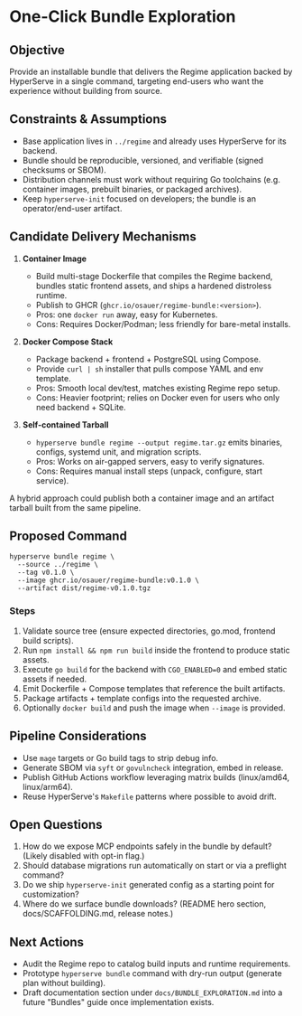 # One-Click Bundle Exploration

## Objective

Provide an installable bundle that delivers the Regime application backed by HyperServe in a single command, targeting end-users who want the experience without building from source.

## Constraints & Assumptions

- Base application lives in `../regime` and already uses HyperServe for its backend.
- Bundle should be reproducible, versioned, and verifiable (signed checksums or SBOM).
- Distribution channels must work without requiring Go toolchains (e.g. container images, prebuilt binaries, or packaged archives).
- Keep `hyperserve-init` focused on developers; the bundle is an operator/end-user artifact.

## Candidate Delivery Mechanisms

1. **Container Image**
   - Build multi-stage Dockerfile that compiles the Regime backend, bundles static frontend assets, and ships a hardened distroless runtime.
   - Publish to GHCR (`ghcr.io/osauer/regime-bundle:<version>`).
   - Pros: one `docker run` away, easy for Kubernetes.
   - Cons: Requires Docker/Podman; less friendly for bare-metal installs.

2. **Docker Compose Stack**
   - Package backend + frontend + PostgreSQL using Compose.
   - Provide `curl | sh` installer that pulls compose YAML and env template.
   - Pros: Smooth local dev/test, matches existing Regime repo setup.
   - Cons: Heavier footprint; relies on Docker even for users who only need backend + SQLite.

3. **Self-contained Tarball**
   - `hyperserve bundle regime --output regime.tar.gz` emits binaries, configs, systemd unit, and migration scripts.
   - Pros: Works on air-gapped servers, easy to verify signatures.
   - Cons: Requires manual install steps (unpack, configure, start service).

A hybrid approach could publish both a container image and an artifact tarball built from the same pipeline.

## Proposed Command

```
hyperserve bundle regime \
  --source ../regime \
  --tag v0.1.0 \
  --image ghcr.io/osauer/regime-bundle:v0.1.0 \
  --artifact dist/regime-v0.1.0.tgz
```

### Steps

1. Validate source tree (ensure expected directories, go.mod, frontend build scripts).
2. Run `npm install && npm run build` inside the frontend to produce static assets.
3. Execute `go build` for the backend with `CGO_ENABLED=0` and embed static assets if needed.
4. Emit Dockerfile + Compose templates that reference the built artifacts.
5. Package artifacts + template configs into the requested archive.
6. Optionally `docker build` and push the image when `--image` is provided.

## Pipeline Considerations

- Use `mage` targets or Go build tags to strip debug info.
- Generate SBOM via `syft` or `govulncheck` integration, embed in release.
- Publish GitHub Actions workflow leveraging matrix builds (linux/amd64, linux/arm64).
- Reuse HyperServe's `Makefile` patterns where possible to avoid drift.

## Open Questions

1. How do we expose MCP endpoints safely in the bundle by default? (Likely disabled with opt-in flag.)
2. Should database migrations run automatically on start or via a preflight command?
3. Do we ship `hyperserve-init` generated config as a starting point for customization?
4. Where do we surface bundle downloads? (README hero section, docs/SCAFFOLDING.md, release notes.)

## Next Actions

- Audit the Regime repo to catalog build inputs and runtime requirements.
- Prototype `hyperserve bundle` command with dry-run output (generate plan without building).
- Draft documentation section under `docs/BUNDLE_EXPLORATION.md` into a future "Bundles" guide once implementation exists.

